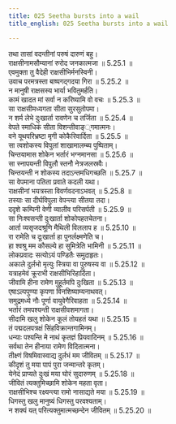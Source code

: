 ```yaml
---
title: 025 Seetha bursts into a wail
title_english: 025 Seetha bursts into a wail

---
```

<div class="audioEmbed"  caption="श्रीराम-हरिसीताराममूर्ति-घनपाठिभ्यां वचनम्" src="https://archive.org/download/Ramayana-recitation-Sriram-harisItArAmamUrti-Ghanapaati-v2/Kanda_5/Kanda_5_SK-025-Seetha_bursts_into_a_wail.mp3"></div>

  
तथा तासां वदन्तीनां परुषं दारुणं बहु।  
राक्षसीनामसौम्यानां रुरोद जनकात्मजा ॥ 5.25.1 ॥   
एवमुक्ता तु वैदेही राक्षसीभिर्मनस्विनी।  
उवाच परमत्रस्ता बाष्पगद्गदया गिरा ॥ 5.25.2 ॥   
न मानुषी राक्षसस्य भार्या भवितुमर्हति।  
कामं खादत मां सर्वा न करिष्यामि वो वचः ॥ 5.25.3 ॥   
सा राक्षसीमध्यगता सीता सुरसुतोपमा।  
न शर्म लेभे दुःखार्ता रावणेन च तर्जिता ॥ 5.25.4 ॥   
वेपते स्माधिकं सीता विशन्तीवाङ््गमात्मनः।  
वने यूथपरिभ्रष्टा मृगी कोकैरिवार्दिता ॥ 5.25.5 ॥   
सा त्वशोकस्य विपुलां शाखामालम्ब्य पुष्पिताम्।  
चिन्तयामास शोकेन भर्तारं भग्नमानसा ॥ 5.25.6 ॥   
सा स्नापयन्ती विपुलौ स्तनौ नेत्रजलस्रवैः।  
चिन्तयन्ती न शोकस्य तदाऽन्तमधिगच्छति ॥ 5.25.7 ॥   
सा वेपमाना पतिता प्रवाते कदली यथा।  
राक्षसीनां भयत्रस्ता विवर्णवदनाऽभवत् ॥ 5.25.8 ॥   
तस्याः सा दीर्घविपुला वेपन्त्या सीतया तदा।  
ददृशे कम्पिनी वेणी व्यालीव परिसर्पती ॥ 5.25.9 ॥   
सा निःश्वसन्ती दुःखार्ता शोकोपहतचेतना।  
आर्ता व्यसृजदश्रूणि मैथिली विललाप ह ॥ 5.25.10 ॥   
रा रामेति च दूःखार्ता हा पुनर्लक्ष्मणेति च।  
हा श्वश्रु मम कौसल्ये हा सुमित्रेति भामिनी ॥ 5.25.11 ॥   
लोकप्रवादः सत्योऽयं पण्डितैः समुदाहृतः।  
अकाले दुर्लभो मृत्युः स्त्रिया वा पुरुषस्य वा ॥ 5.25.12 ॥   
यत्राहमेवं क्रूराभी राक्षसीभिरिहार्दिता।  
जीवामि हीना रामेण मुहूर्तमपि दुःखिता ॥ 5.25.13 ॥   
एषाऽल्पपुण्या कृपणा विनशिष्याम्यनाथवत्।  
समुद्रमध्ये नौः पूर्णा वायुवेगैरिवाहता ॥ 5.25.14 ॥   
भर्तारं तमपश्यन्ती राक्षसीवशमागता।  
सीदामि खलु शोकेन कूलं तोयहतं यथा ॥ 5.25.15 ॥   
तं पद्मदलपत्रक्षं सिंहविक्रान्तगामिनम्।  
धन्याः पश्यन्ति मे नाथं कृतज्ञं प्रियवादिनम् ॥ 5.25.16 ॥   
सर्वथा तेन हीनाया रामेण विदितात्मना।  
तीक्ष्णं विषमिवास्वाद्य दुर्लभं मम जीवितम् ॥ 5.25.17 ॥   
कीदृशं तु मया पापं पुरा जन्मान्तरे कृतम्।  
येनेदं प्राप्यते दुःखं मया घोरं सुदारुणम् ॥ 5.25.18 ॥   
जीवितं त्यक्तुमिच्छामि शोकेन महता वृता।  
राक्षसीभिश्च रक्ष्यन्त्या रामो नासाद्यते मया ॥ 5.25.19 ॥   
धिगस्तु खलु मानुष्यं धिगस्तु परवश्यताम्।  
न शक्यं यत् परित्यक्तुमात्मच्छन्देन जीवितम् ॥ 5.25.20 ॥   